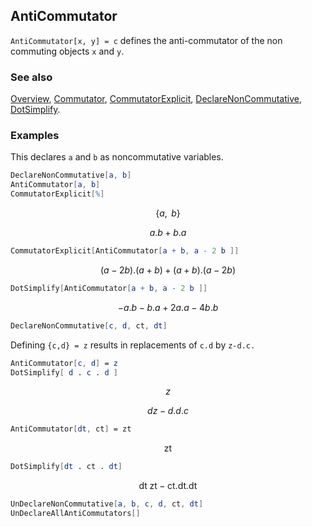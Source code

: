 ## AntiCommutator

`AntiCommutator[x, y] = c` defines the anti-commutator of the non commuting objects `x` and `y`.

### See also

[Overview](Extra/FeynCalc.md), [Commutator](Commutator.md), [CommutatorExplicit](CommutatorExplicit.md), [DeclareNonCommutative](DeclareNonCommutative.md), [DotSimplify](DotSimplify.md).

### Examples

This declares `a` and `b` as noncommutative variables.

```mathematica
DeclareNonCommutative[a, b]
AntiCommutator[a, b]
CommutatorExplicit[%]
```

$$\{a,\medspace b\}$$

$$a.b+b.a$$

```mathematica
CommutatorExplicit[AntiCommutator[a + b, a - 2 b ]]
```

$$(a-2 b).(a+b)+(a+b).(a-2 b)$$

```mathematica
DotSimplify[AntiCommutator[a + b, a - 2 b ]]
```

$$-a.b-b.a+2 a.a-4 b.b$$

```mathematica
DeclareNonCommutative[c, d, ct, dt]
```

Defining `{c,d} = z` results in replacements of `c.d` by `z-d.c.`

```mathematica
AntiCommutator[c, d] = z
DotSimplify[ d . c . d ]
```

$$z$$

$$d z-d.d.c$$

```mathematica
AntiCommutator[dt, ct] = zt
```

$$\text{zt}$$

```mathematica
DotSimplify[dt . ct . dt]
```

$$\text{dt} \;\text{zt}-\text{ct}.\text{dt}.\text{dt}$$

```mathematica
UnDeclareNonCommutative[a, b, c, d, ct, dt]
UnDeclareAllAntiCommutators[]
```
